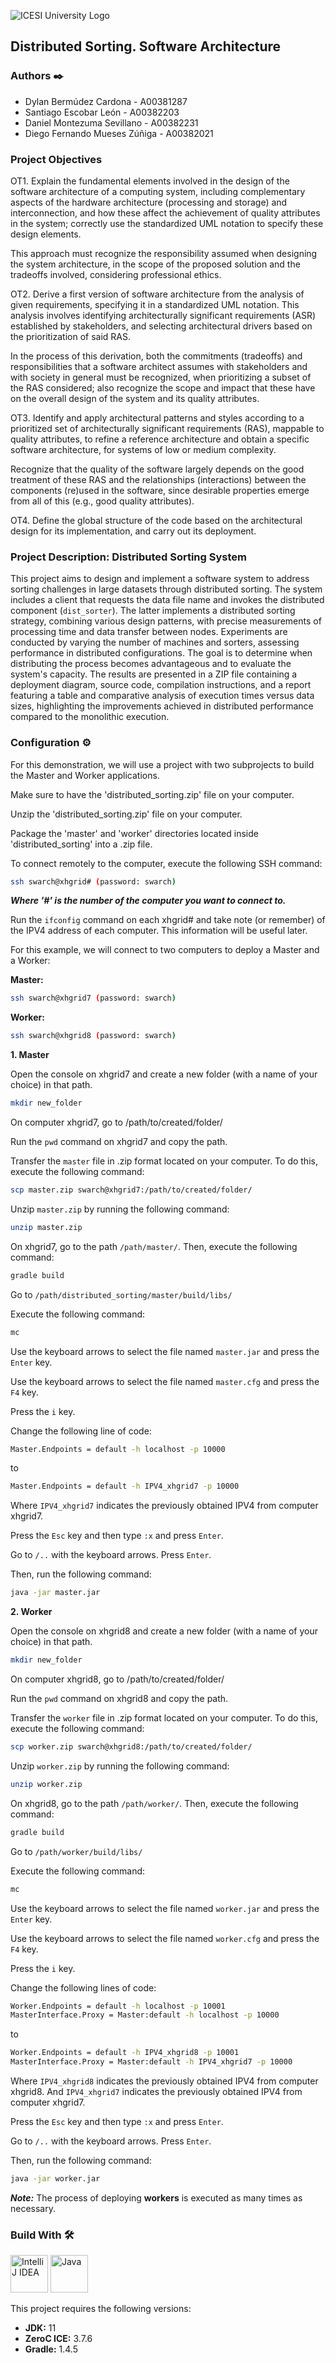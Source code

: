 ![ICESI University Logo](https://www.icesi.edu.co/launiversidad/images/La_universidad/logo_icesi.png)

## Distributed Sorting. Software Architecture

### **Authors** ✒️

- Dylan Bermúdez Cardona - A00381287
- Santiago Escobar León - A00382203
- Daniel Montezuma Sevillano - A00382231
- Diego Fernando Mueses Zúñiga - A00382021

### **Project Objectives**

OT1. Explain the fundamental elements involved in the design of the software architecture of a computing system, including complementary aspects of the hardware architecture (processing and storage) and interconnection, and how these affect the achievement of quality attributes in the system; correctly use the standardized UML notation to specify these design elements.

This approach must recognize the responsibility assumed when designing the system architecture, in the scope of the proposed solution and the tradeoffs involved, considering professional ethics.

OT2. Derive a first version of software architecture from the analysis of given requirements, specifying it in a standardized UML notation. This analysis involves identifying architecturally significant requirements (ASR) established by stakeholders, and selecting architectural drivers based on the prioritization of said RAS.

In the process of this derivation, both the commitments (tradeoffs) and responsibilities that a software architect assumes with stakeholders and with society in general must be recognized, when prioritizing a subset of the RAS considered; also recognize the scope and impact that these have on the overall design of the system and its quality attributes.

OT3. Identify and apply architectural patterns and styles according to a prioritized set of architecturally significant requirements (RAS), mappable to quality attributes, to refine a reference architecture and obtain a specific software architecture, for systems of low or medium complexity.

Recognize that the quality of the software largely depends on the good treatment of these RAS and the relationships (interactions) between the components (re)used in the software, since desirable properties emerge from all of this (e.g., good quality attributes).

OT4. Define the global structure of the code based on the architectural design for its implementation, and carry out its deployment.

### **Project Description: Distributed Sorting System**

This project aims to design and implement a software system to address sorting challenges in large datasets through distributed sorting. The system includes a client that requests the data file name and invokes the distributed component (`dist_sorter`). The latter implements a distributed sorting strategy, combining various design patterns, with precise measurements of processing time and data transfer between nodes. Experiments are conducted by varying the number of machines and sorters, assessing performance in distributed configurations. The goal is to determine when distributing the process becomes advantageous and to evaluate the system's capacity. The results are presented in a ZIP file containing a deployment diagram, source code, compilation instructions, and a report featuring a table and comparative analysis of execution times versus data sizes, highlighting the improvements achieved in distributed performance compared to the monolithic execution.

### **Configuration** ⚙️

For this demonstration, we will use a project with two subprojects to build the Master and Worker applications.

Make sure to have the 'distributed_sorting.zip' file on your computer.

Unzip the 'distributed_sorting.zip' file on your computer.

Package the 'master' and 'worker' directories located inside 'distributed_sorting' into a .zip file.

To connect remotely to the computer, execute the following SSH command:

```bash
ssh swarch@xhgrid# (password: swarch)
```

***Where '#' is the number of the computer you want to connect to.***

Run the `ifconfig` command on each xhgrid# and take note (or remember) of the IPV4 address of each computer. This information will be useful later.

For this example, we will connect to two computers to deploy a Master and a Worker:

**Master:**
```bash
ssh swarch@xhgrid7 (password: swarch)
```

**Worker:**
```bash
ssh swarch@xhgrid8 (password: swarch)
```

**1. Master**

Open the console on xhgrid7 and create a new folder (with a name of your choice) in that path.

```bash
mkdir new_folder
```

On computer xhgrid7, go to /path/to/created/folder/

Run the `pwd` command on xhgrid7 and copy the path.

Transfer the `master` file in .zip format located on your computer. To do this, execute the following command:

```bash
scp master.zip swarch@xhgrid7:/path/to/created/folder/
```

Unzip `master.zip` by running the following command:

```bash
unzip master.zip
```

On xhgrid7, go to the path `/path/master/`. Then, execute the following command:

```bash
gradle build
```

Go to `/path/distributed_sorting/master/build/libs/`

Execute the following command:

```bash
mc
```

Use the keyboard arrows to select the file named `master.jar` and press the `Enter` key.

Use the keyboard arrows to select the file named `master.cfg` and press the `F4` key.

Press the `i` key.

Change the following line of code:

```bash
Master.Endpoints = default -h localhost -p 10000
```

to

```bash
Master.Endpoints = default -h IPV4_xhgrid7 -p 10000
```

Where `IPV4_xhgrid7` indicates the previously obtained IPV4 from computer xhgrid7.

Press the `Esc` key and then type `:x` and press `Enter`.

Go to `/..` with the keyboard arrows. Press `Enter`.

Then, run the following command:

```bash
java -jar master.jar
```

**2. Worker**

Open the console on xhgrid8 and create a new folder (with a name of your choice) in that path.

```bash
mkdir new_folder
```

On computer xhgrid8, go to /path/to/created/folder/

Run the `pwd` command on xhgrid8 and copy the path.

Transfer the `worker` file in .zip format located on your computer. To do this, execute the following command:

```bash
scp worker.zip swarch@xhgrid8:/path/to/created/folder/
```

Unzip `worker.zip` by running the following command:

```bash
unzip worker.zip
```

On xhgrid8, go to the path `/path/worker/`. Then, execute the following command:

```bash
gradle build
```

Go to `/path/worker/build/libs/`

Execute the following command:

```bash
mc
```

Use the keyboard arrows to select the file named `worker.jar` and press the `Enter` key.

Use the keyboard arrows to select the file named `worker.cfg` and press the `F4` key.

Press the `i` key.

Change the following lines of code:

```bash
Worker.Endpoints = default -h localhost -p 10001
MasterInterface.Proxy = Master:default -h localhost -p 10000
```

to

```bash
Worker.Endpoints = default -h IPV4_xhgrid8 -p 10001
MasterInterface.Proxy = Master:default -h IPV4_xhgrid7 -p 10000
```

Where `IPV4_xhgrid8` indicates the previously obtained IPV4 from computer xhgrid8. And `IPV4_xhgrid7` indicates the previously obtained IPV4 from computer xhgrid7.

Press the `Esc` key and then type `:x` and press `Enter`.

Go to `/..` with the keyboard arrows. Press `Enter`.

Then, run the following command:

```bash
java -jar worker.jar
```

***Note:*** The process of deploying **workers** is executed as many times as necessary.

### **Build With** 🛠️

<div style="text-align: left">
    <p>
        <a href="https://www.jetbrains.com/idea/" target="_blank"> <img alt="IntelliJ IDEA" src="https://cdn.svgporn.com/logos/intellij-idea.svg" height="60" width = "60"></a>
        <a href="https://www.java.com/" target="_blank"> <img alt="Java" src="https://cdn.svgporn.com/logos/java.svg" height="60" width = "60"></a>
    </p>
</div>

This project requires the following versions:

- **JDK:** 11
- **ZeroC ICE:** 3.7.6
- **Gradle:** 1.4.5
